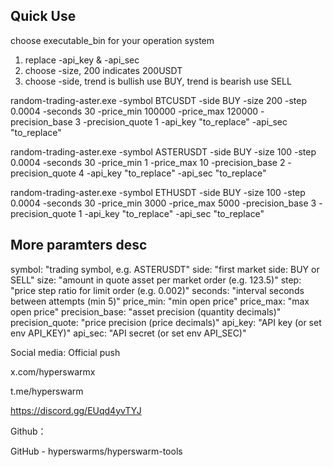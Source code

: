 ## Quick Use
choose executable_bin for your operation system

1. replace -api_key & -api_sec
2. choose -size, 200 indicates 200USDT
3. choose -side, trend is bullish use BUY, trend is bearish use SELL

random-trading-aster.exe -symbol BTCUSDT -side BUY -size 200 -step 0.0004 -seconds 30 -price_min 100000 -price_max 120000 -precision_base 3 -precision_quote 1 -api_key "to_replace" -api_sec "to_replace"

random-trading-aster.exe -symbol ASTERUSDT -side BUY -size 100 -step 0.0004 -seconds 30 -price_min 1 -price_max 10 -precision_base 2 -precision_quote 4 -api_key "to_replace" -api_sec "to_replace"

random-trading-aster.exe -symbol ETHUSDT -side BUY -size 100 -step 0.0004 -seconds 30 -price_min 3000 -price_max 5000 -precision_base 3 -precision_quote 1 -api_key "to_replace" -api_sec "to_replace"

## More paramters desc
symbol:  "trading symbol, e.g. ASTERUSDT"
side:    "first market side: BUY or SELL"
size:    "amount in quote asset per market order (e.g. 123.5)"
step:    "price step ratio for limit order (e.g. 0.002)"
seconds: "interval seconds between attempts (min 5)"
price_min:  "min open price"
price_max:  "max open price"
precision_base:  "asset precision (quantity decimals)"
precision_quote: "price precision (price decimals)"
api_key: "API key (or set env API_KEY)"
api_sec: "API secret (or set env API_SEC)"

Social media:
Official push 

x.com/hyperswarmx

t.me/hyperswarm

https://discord.gg/EUqd4yvTYJ

Github：

GitHub - hyperswarms/hyperswarm-tools
